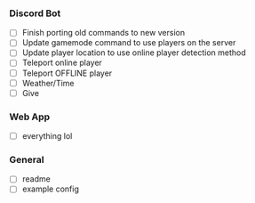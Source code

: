 ### Discord Bot
- [ ] Finish porting old commands to new version
- [ ] Update gamemode command to use players on the server
- [ ] Update player location to use online player detection method
- [ ] Teleport online player
- [ ] Teleport OFFLINE player
- [ ] Weather/Time
- [ ] Give

### Web App
- [ ] everything lol

### General
- [ ] readme
- [ ] example config